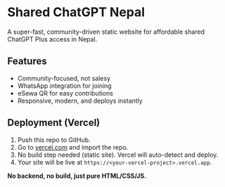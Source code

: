 # Shared ChatGPT Nepal

A super-fast, community-driven static website for affordable shared ChatGPT Plus access in Nepal.

## Features
- Community-focused, not salesy
- WhatsApp integration for joining
- eSewa QR for easy contributions
- Responsive, modern, and deploys instantly

## Deployment (Vercel)
1. Push this repo to GitHub.
2. Go to [vercel.com](https://vercel.com/) and import the repo.
3. No build step needed (static site). Vercel will auto-detect and deploy.
4. Your site will be live at `https://<your-vercel-project>.vercel.app`.

**No backend, no build, just pure HTML/CSS/JS.**
